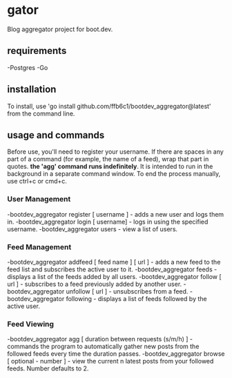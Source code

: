 # gator

Blog aggregator project for boot.dev.

## requirements

-Postgres
-Go

## installation

To install, use 'go install github.com/ffb6c1/bootdev_aggregator@latest' from the command line.

## usage and commands

Before use, you'll need to register your username.
If there are spaces in any part of a command (for example, the name of a feed), wrap that part in quotes.
**the 'agg' command runs indefinitely**. It is intended to run in the background in a separate command window. To end the process manually, use ctrl+c or cmd+c.

### User Management

-bootdev_aggregator register [ username ] - adds a new user and logs them in.
-bootdev_aggregator login [ username] - logs in using the specified username.
-bootdev_aggregator users - view a list of users.

### Feed Management

-bootdev_aggregator addfeed [ feed name ] [ url ] - adds a new feed to the feed list and subscribes the active user to it.
-bootdev_aggregator feeds - displays a list of the feeds added by all users.
-bootdev_aggregator follow [ url ] - subscribes to a feed previously added by another user.
-bootdev_aggregator unfollow [ url ] - unsubscribes from a feed.
-bootdev_aggregator following - displays a list of feeds followed by the active user.

### Feed Viewing

-bootdev_aggregator agg [ duration between requests (s/m/h) ] - commands the program to automatically gather new posts from the followed feeds every time the duration passes.
-bootdev_aggregator browse [ optional - number ] - view the current n latest posts from your followed feeds. Number defaults to 2. 
